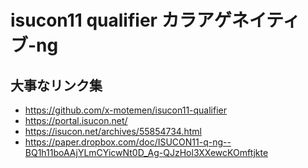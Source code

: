 # isucon11 qualifier カラアゲネイティブ-ng

## 大事なリンク集

- https://github.com/x-motemen/isucon11-qualifier
- https://portal.isucon.net/
- https://isucon.net/archives/55854734.html
- https://paper.dropbox.com/doc/ISUCON11-q-ng--BQ1h11boAAjYLmCYicwNt0D_Ag-QJzHol3XXewcKOmftjkte
